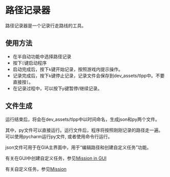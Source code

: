 # 路径记录器

路径记录器是一个记录行走路线的工具。

## 使用方法

- 在半自动功能中选择路径记录
- 按下`[`键启动程序
- 启动完成后，按下`k`键开始记录，按照游戏内提示操作。
- 记录完成后，按下`k`键停止记录，记录文件会保存到dev_assets/tlpp中。不要直接按`[`。
- 在记录过程中，可以按下`p`键暂停/继续记录。

## 文件生成

运行结束后，将会在dev_assets/tlpp中以时间命名，生成json和py两个文件。

其中，py文件可以直接运行。运行文件后，程序将按照刚刚记录的路径走一遍。 可以使用pycharm运行py文件, 或者使用命令行运行。

json文件可用于在GIA主界面中，用于“编辑路径和创建自定义任务”功能。

有关在GUI中创建自定义任务，参见[Mission in GUI](create_mission_in_GUI.md)

有关自定义任务，参见[Mission](dev/mission.md)

